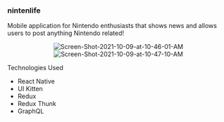 ### nintenlife
Mobile application for Nintendo enthusiasts that shows news and allows users to post anything Nintendo related!

<p align="center">
<img src="https://i.ibb.co/98mfT0m/Screen-Shot-2021-10-09-at-10-46-01-AM.png" alt="Screen-Shot-2021-10-09-at-10-46-01-AM" border="0">
<img src="https://i.ibb.co/PGzP4GV/Screen-Shot-2021-10-09-at-10-47-10-AM.png" alt="Screen-Shot-2021-10-09-at-10-47-10-AM" border="0">
 </p>

Technologies Used
- React Native
- UI Kitten
- Redux
- Redux Thunk
- GraphQL
